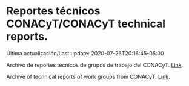 # Reportes técnicos CONACyT/CONACyT technical reports.

Última actualización/Last update: 2020-07-26T20:16:45-05:00

Archivo de reportes técnicos de grupos de trabajo del CONACyT. [Link](https://coronavirus.conacyt.mx/productos/index.html).

Archive of technical reports of work groups from CONACyT. [Link](https://coronavirus.conacyt.mx/productos/index.html).

